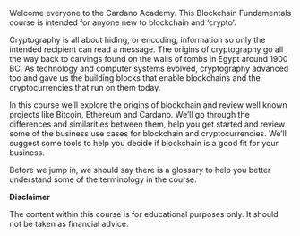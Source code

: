 Welcome everyone to the Cardano Academy. This Blockchain Fundamentals course is intended for anyone new to blockchain and ‘crypto’. 

Cryptography is all about hiding, or encoding, information so only the intended recipient can read a message. The origins of cryptography go all the way back to carvings found on the walls of tombs in Egypt around 1900 BC. As technology and computer systems evolved, cryptography advanced too and gave us the building blocks that enable blockchains and the cryptocurrencies that run on them today. 

In this course we’ll explore the origins of blockchain and review well known projects like Bitcoin, Ethereum and Cardano. We’ll go through the differences and similarities between them, help you get started and review some of the business use cases for blockchain and cryptocurrencies. We’ll suggest some tools to help you decide if blockchain is a good fit for your business.

Before we jump in, we should say there is a glossary to help you better understand some of the terminology in the course.

**Disclaimer**

The content within this course is for educational purposes only. It should not be taken as financial advice. 

